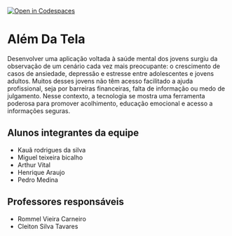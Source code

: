 [![Open in Codespaces](https://classroom.github.com/assets/launch-codespace-2972f46106e565e64193e422d61a12cf1da4916b45550586e14ef0a7c637dd04.svg)](https://classroom.github.com/open-in-codespaces?assignment_repo_id=19052944)
# Além Da Tela

Desenvolver uma aplicação voltada à saúde mental dos jovens surgiu da observação de um cenário cada vez mais preocupante: o crescimento de casos de ansiedade, depressão e estresse entre adolescentes e jovens adultos. Muitos desses jovens não têm acesso facilitado a ajuda profissional, seja por barreiras financeiras, falta de informação ou medo de julgamento. Nesse contexto, a tecnologia se mostra uma ferramenta poderosa para promover acolhimento, educação emocional e acesso a informações seguras.

## Alunos integrantes da equipe

* Kauã rodrigues da silva
* Miguel teixeira bicalho
* Arthur Vital 
* Henrique Araujo
* Pedro Medina

## Professores responsáveis

* Rommel Vieira Carneiro
* Cleiton Silva Tavares
